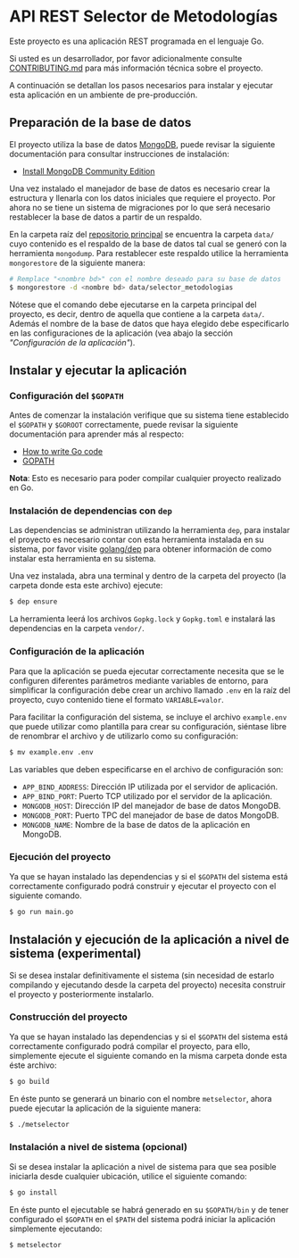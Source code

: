 # API REST Selector de Metodologías

Este proyecto es una aplicación REST programada en el lenguaje Go.

Si usted es un desarrollador, por favor adicionalmente consulte
[CONTRIBUTING.md](/CONTRIBUTING.md) para más información técnica sobre el
proyecto.

A continuación se detallan los pasos necesarios para instalar y ejecutar esta
aplicación en un ambiente de pre-producción.


## Preparación de la base de datos

El proyecto utiliza la base de datos [MongoDB](https://docs.mongodb.com/), puede
revisar la siguiente documentación para consultar instrucciones de instalación:

- [Install MongoDB Community Edition](https://docs.mongodb.com/manual/administration/install-community/)

Una vez instalado el manejador de base de datos es necesario crear la estructura
y llenarla con los datos iniciales que requiere el proyecto. Por ahora no se
tiene un sistema de migraciones por lo que será necesario restablecer la base de
datos a partir de un respaldo.

En la carpeta raíz del [repositorio
principal](https://github.com/kdchaires/selectormetodologias) se encuentra la
carpeta `data/` cuyo contenido es el respaldo de la base de datos tal cual se
generó con la herramienta `mongodump`. Para restablecer este respaldo utilice
la herramienta `mongorestore` de la siguiente manera:

```sh
# Remplace "<nombre bd>" con el nombre deseado para su base de datos
$ mongorestore -d <nombre bd> data/selector_metodologias
```

Nótese que el comando debe ejecutarse en la carpeta principal del proyecto, es
decir, dentro de aquella que contiene a la carpeta `data/`. Además el nombre de
la base de datos que haya elegido debe especificarlo en las configuraciones de
la aplicación (vea abajo la sección _"Configuración de la aplicación"_).

## Instalar y ejecutar la aplicación

### Configuración del `$GOPATH`

Antes de comenzar la instalación verifique que su sistema tiene establecido el
`$GOPATH` y `$GOROOT` correctamente, puede revisar la siguiente documentación
para aprender más al respecto:

- [How to write Go code](https://golang.org/doc/code.html#GOPATH)
- [GOPATH](https://github.com/golang/go/wiki/GOPATH)

**Nota**: Esto es necesario para poder compilar cualquier proyecto realizado en
Go.


### Instalación de dependencias con `dep`

Las dependencias se administran utilizando la herramienta `dep`, para instalar
el proyecto es necesario contar con esta herramienta instalada en su sistema,
por favor visite [golang/dep](https://github.com/golang/dep) para obtener
información de como instalar esta herramienta en su sistema.

Una vez instalada, abra una terminal y dentro de la carpeta del proyecto (la
carpeta donde esta este archivo) ejecute:

``` sh
$ dep ensure
```

La herramienta leerá los archivos `Gopkg.lock` y `Gopkg.toml` e instalará las
dependencias en la carpeta `vendor/`.


### Configuración de la aplicación

Para que la aplicación se pueda ejecutar correctamente necesita que se le
configuren diferentes parámetros mediante variables de entorno, para simplificar
la configuración debe crear un archivo llamado `.env` en la raíz del proyecto,
cuyo contenido tiene el formato `VARIABLE=valor`.

Para facilitar la configuración del sistema, se incluye el archivo `example.env`
que puede utilizar como plantilla para crear su configuración, siéntase libre de
renombrar el archivo y de utilizarlo como su configuración:

``` sh
$ mv example.env .env
```

Las variables que deben especificarse en el archivo de configuración son:

- `APP_BIND_ADDRESS`: Dirección IP utilizada por el servidor de aplicación.
- `APP_BIND_PORT`: Puerto TCP utilizado por el servidor de la aplicación.
- `MONGODB_HOST`: Dirección IP del manejador de base de datos MongoDB.
- `MONGODB_PORT`: Puerto TPC del manejador de base de datos MongoDB.
- `MONGODB_NAME`: Nombre de la base de datos de la aplicación en MongoDB.


### Ejecución del proyecto

Ya que se hayan instalado las dependencias y si el `$GOPATH` del sistema está
correctamente configurado podrá construir y ejecutar el proyecto con el
siguiente comando.

``` sh
$ go run main.go
```


## Instalación y ejecución de la aplicación a nivel de sistema (experimental)

Si se desea instalar definitivamente el sistema (sin necesidad de estarlo
compilando y ejecutando desde la carpeta del proyecto) necesita construir el
proyecto y posteriormente instalarlo.

### Construcción del proyecto

Ya que se hayan instalado las dependencias y si el `$GOPATH` del sistema está
correctamente configurado podrá compilar el proyecto, para ello, simplemente
ejecute el siguiente comando en la misma carpeta donde esta éste archivo:

``` sh
$ go build
```

En éste punto se generará un binario con el nombre `metselector`, ahora puede
ejecutar la aplicación de la siguiente manera:

``` sh
$ ./metselector
```

### Instalación a nivel de sistema (opcional)

Si se desea instalar la aplicación a nivel de sistema para que sea posible
iniciarla desde cualquier ubicación, utilice el siguiente comando:

``` sh
$ go install
```

En éste punto el ejecutable se habrá generado en su `$GOPATH/bin` y de tener
configurado el `$GOPATH` en el `$PATH` del sistema podrá iniciar la aplicación
simplemente ejecutando:

``` sh
$ metselector
```
